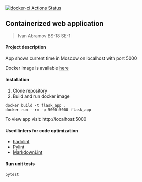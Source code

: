 [![docker-ci Actions Status](https://github.com/topivanabramov/devops/workflows/docker-ci/badge.svg)](https://github.com/topivanabramov/devops/actions) 

## **Containerized web application**

> Ivan Abramov
> BS-18 SE-1


#### Project description

App shows current time in Moscow on localhost with port 5000

Docker image is available [here](https://hub.docker.com/repository/docker/ivanabramov/devops)

#### Installation

1) Clone repository
2) Build and run docker image

```
docker build -t flask_app . 
docker run --rm -p 5000:5000 flask_app
```

 To view app visit: http://localhost:5000

#### Used linters for code optimization

- [hadolint](https://github.com/hadolint/hadolint) 
- [Pylint](https://www.pylint.org)
- [MarkdownLint](https://github.com/DavidAnson/markdownlint)

#### Run unit tests

```
pytest
```

